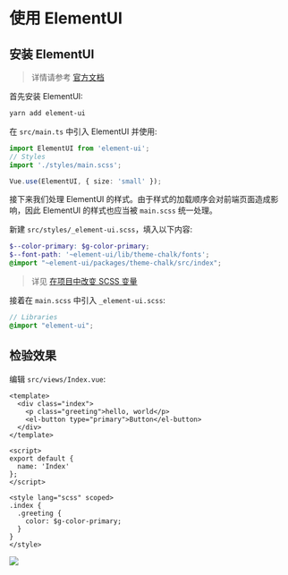 # 使用 ElementUI

## 安装 ElementUI

> 详情请参考 [官方文档](https://element.eleme.cn/#/zh-CN/component/quickstart)

首先安装 ElementUI:

```bash
yarn add element-ui
```

在 `src/main.ts` 中引入 ElementUI 并使用:

```ts
import ElementUI from 'element-ui';
// Styles
import './styles/main.scss';

Vue.use(ElementUI, { size: 'small' });
```

接下来我们处理 ElementUI 的样式。由于样式的加载顺序会对前端页面造成影响，因此 ElementUI 的样式也应当被 `main.scss` 统一处理。

新建 `src/styles/_element-ui.scss`，填入以下内容:

```scss
$--color-primary: $g-color-primary;
$--font-path: '~element-ui/lib/theme-chalk/fonts';
@import "~element-ui/packages/theme-chalk/src/index";
```

> 详见 [在项目中改变 SCSS 变量](https://element.eleme.cn/#/zh-CN/component/custom-theme#zai-xiang-mu-zhong-gai-bian-scss-bian-liang)

接着在 `main.scss` 中引入 `_element-ui.scss`:

```scss
// Libraries
@import "element-ui";
```

## 检验效果

编辑 `src/views/Index.vue`:

```vue
<template>
  <div class="index">
    <p class="greeting">hello, world</p>
    <el-button type="primary">Button</el-button>
  </div>
</template>

<script>
export default {
  name: 'Index'
};
</script>

<style lang="scss" scoped>
.index {
  .greeting {
    color: $g-color-primary;
  }
}
</style>
```

![](~@assets/installed-element-ui.png)
